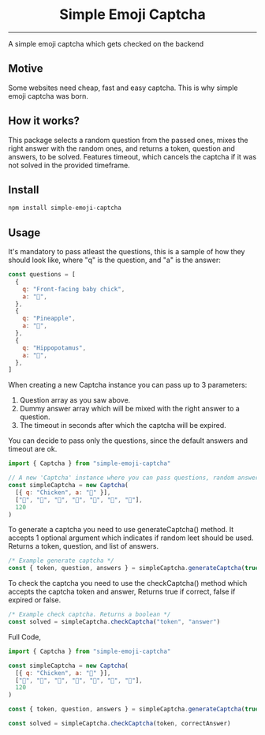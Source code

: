<div style="text-align: center">
    <h1>
        Simple Emoji Captcha
    </h1>
</div>

<hr>
A simple emoji captcha which gets checked on the backend

## Motive

Some websites need cheap, fast and easy captcha. This is why simple emoji captcha was born.

## How it works?

This package selects a random question from the passed ones, mixes the right answer with the random ones, and returns a token, question and answers, to be solved.
Features timeout, which cancels the captcha if it was not solved in the provided timeframe.

## Install

```sh
npm install simple-emoji-captcha
```

## Usage

It's mandatory to pass atleast the questions, this is a sample of how they should look like, where "q" is the question, and "a" is the answer:

```js
const questions = [
  {
    q: "​F​​r​​o​​n​​​t​​-​​f​​a​c​​i​n​g​ ​b​​a​​​b​y​​ ​​c​h​​i​c​​​k",
    a: "🐥",
  },
  {
    q: "Pineapple",
    a: "🍍",
  },
  {
    q: "Hippopotamus",
    a: "🦛",
  },
]
```

When creating a new Captcha instance you can pass up to 3 parameters:

1. Question array as you saw above.
2. Dummy answer array which will be mixed with the right answer to a question.
3. The timeout in seconds after which the captcha will be expired.

You can decide to pass only the questions, since the default answers and timeout are ok.

```js
import { Captcha } from "simple-emoji-captcha"

// A new 'Captcha' instance where you can pass questions, random answers and timeout for captcha
const simpleCaptcha = new Captcha(
  [{ q: "Chicken", a: "🐔" }],
  ["🐬", "🐄", "🦆", "🐥", "🥭", "🐚", "🦛"],
  120
)
```

To generate a captcha you need to use generateCaptcha() method. It accepts 1 optional argument which indicates if random leet should be used.
Returns a token, question, and list of answers.

```js
/* Example generate captcha */
const { token, question, answers } = simpleCaptcha.generateCaptcha(true)
```

To check the captcha you need to use the checkCaptcha() method which accepts the captcha token and answer,
Returns true if correct, false if expired or false.

```js
/* Example check captcha. Returns a boolean */
const solved = simpleCaptcha.checkCaptcha("token", "answer")
```

Full Code,

```js
import { Captcha } from "simple-emoji-captcha"

const simpleCaptcha = new Captcha(
  [{ q: "Chicken", a: "🐔" }],
  ["🐬", "🐄", "🦆", "🐥", "🥭", "🐚", "🦛"],
  120
)

const { token, question, answers } = simpleCaptcha.generateCaptcha(true)

const solved = simpleCaptcha.checkCaptcha(token, correctAnswer)
```
